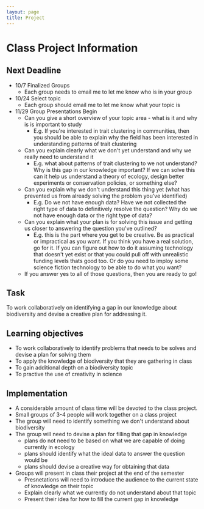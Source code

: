 ```yaml
---
layout: page
title: Project
---
```

# Class Project Information

## Next Deadline

* 10/7 Finalized Groups
    * Each group needs to email me to let me know who is in your group
* 10/24 Select topic
    * Each group should email me to let me know what your topic is
* 11/29 Group Presentations Begin
    * Can you give a short overview of your topic area - what is it and why is is important to study
      - E.g. If you're interested in trait clustering in communities, then you should be able to explain why the field has been interested in understanding patterns of trait clustering
    * Can you explain clearly what we don't yet understand and why we really need to understand it
      - E.g. what about patterns of trait clustering to we not understand? Why is this gap in our knowledge important? If we can solve this can it help us understand a theory of ecology, design better experiments or conservation policies, or something else?
    * Can you explain why we don't understand this thing yet (what has prevented us from already solving the problem you've identified)
      - E.g. Do we not have enough data? Have we not collected the right type of data to definitively resolve the question? Why do we not have enough data or the right type of data?
    * Can you explain what your plan is for solving this issue and getting us closer to answering the question you've outlined?
      - E.g. this is the part where you get to be creative. Be as practical or impractical as you want. If you think you have a real solution, go for it. If you can figure out how to do it assuming technology that doesn't yet exist or that you could pull off with unrealistic funding levels thats good too. Or do you need to imploy some science fiction technology to be able to do what you want? 
    * If you answer yes to all of those questions, then you are ready to go!


## Task

To work collaboratively on identifying a gap in our knowledge about biodiversity and devise a creative plan for addressing it.

## Learning objectives

* To work collaboratively to identify problems that needs to be solves and devise a plan for solving them
* To apply the knowledge of biodiversity that they are gathering in class
* To gain additional depth on a biodiversity topic
* To practive the use of creativity in science

## Implementation

* A considerable amount of class time will be devoted to the class project. 
* Small groups of 3-4 people will work together on a class project
* The group will need to identify something we don't understand about biodiversity
* The group will need to devise a plan for filling that gap in knowledge
    * plans do not need to be based on what we are capable of doing currently in ecology
    * plans should identify what the ideal data to answer the question would be
    * plans should devise a creative way for obtaining that data
* Groups will present in class their project at the end of the semester
    * Presnetations will need to introduce the audience to the current state of knowledge on their topic
    * Explain clearly what we currently do not understand about that topic
    * Present their idea for how to fill the current gap in knowledge


